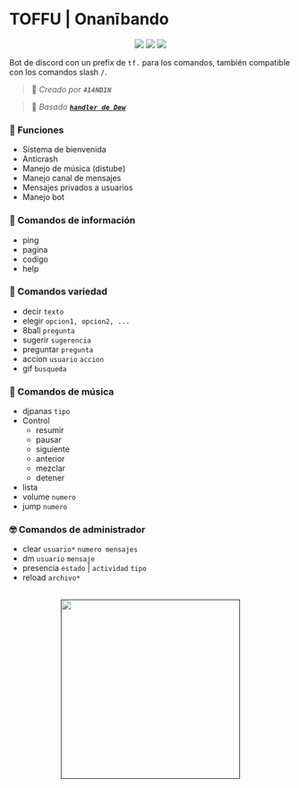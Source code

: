 # TOFFU | Onanībando
<div align="center">

<a href="https://www.nodejs.org" target="_blank"><img src="https://img.shields.io/badge/-NODE.JS-6DA55F?style=for-the-badge&logo=nodedotjs&logoColor=white"/></a> <a href="https://discord.js.org/#/" target="_blank"><img src="https://img.shields.io/badge/-DISCORD%20JS-5a69ea?style=for-the-badge&logo=discord&logoColor=white"/></a> <a href="https://distube.js.org/#/docs/DisTube/stable/general/welcome" target="_blank"><img src="https://img.shields.io/badge/-distube-ed4245?style=for-the-badge&logo=youtube&logoColor=white"/></a>

</div>

Bot de discord con un prefix de `tf.` para los comandos, también compatible con los comandos slash `/`.
> 👤 *Creado por **`414ND1N`***

> 👤 *Basado [**`handler de Dew`**](https://github.com/dewstouh/handler-v14)*

### 🔧 Funciones
- Sistema de bienvenida
- Anticrash
- Manejo de música (distube)
- Manejo canal de mensajes
- Mensajes privados a usuarios
- Manejo bot

### 💬 Comandos de información
- ping
- pagina
- codigo
- help

### 💱 Comandos variedad
- decir `texto`
- elegir `opcion1, opcion2, ...`
- 8ball `pregunta`
- sugerir `sugerencia`
- preguntar `pregunta`
- accion `usuario` `accion`
- gif `busqueda`

### 🎵 Comandos de música
- djpanas `tipo`
- Control
    - resumir
    - pausar
    - siguiente
    - anterior
    - mezclar
    - detener
- lista
- volume `numero`
- jump `numero`

### 🤓 Comandos de administrador
- clear `usuario*` `numero mensajes`
- dm `usuario` `mensaje`
- presencia `estado` | `actividad` `tipo`
- reload `archivo*`

<br>

<div align="center">
<a href="" target="_blank"><img src="https://i.imgur.com/SbS2aQm.png"/ style="width:20rem"></a>
</div>